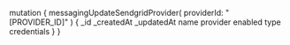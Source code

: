 mutation {
    messagingUpdateSendgridProvider(
        providerId: "[PROVIDER_ID]"
    ) {
        _id
        _createdAt
        _updatedAt
        name
        provider
        enabled
        type
        credentials
    }
}
